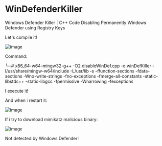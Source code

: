 # WinDefenderKiller
Windows Defender Killer | C++ Code Disabling Permanently Windows Defender using Registry Keys

Let's compile it!

![image](https://github.com/S12cybersecurity/WinDefenderKiller/assets/79543461/7e4f97e5-0d6e-4662-9935-2b61f5fc4a32)

Command:

└─# x86_64-w64-mingw32-g++ -O2 disableWinDef.cpp -o winDefKiller -I/usr/share/mingw-w64/include -L/usr/lib -s -ffunction-sections -fdata-sections -Wno-write-strings -fno-exceptions -fmerge-all-constants -static-libstdc++ -static-libgcc -fpermissive -Wnarrowing -fexceptions

I execute it!

And when i restart it:

![image](https://github.com/S12cybersecurity/WinDefenderKiller/assets/79543461/2c410420-9ca4-4484-b0f1-cf547dfe1f7b)

If i try to download mimikatz malicious binary:

![image](https://github.com/S12cybersecurity/WinDefenderKiller/assets/79543461/2f5e78b0-33f0-4012-a1d8-84ae8e26b6e7)

Not detected by Windows Defender!
